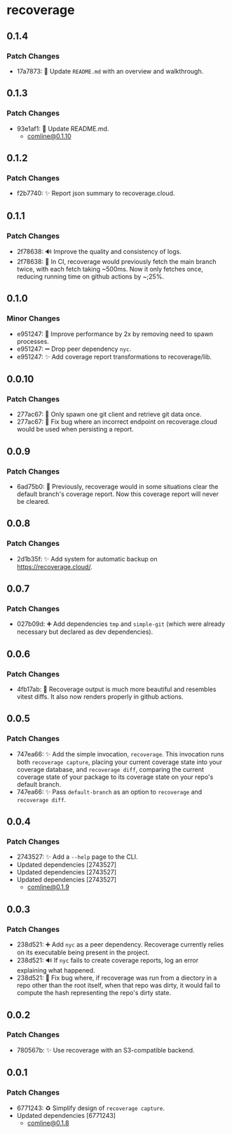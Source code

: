 # recoverage

## 0.1.4

### Patch Changes

- 17a7873: 📝 Update `README.md` with an overview and walkthrough.

## 0.1.3

### Patch Changes

- 93e1af1: 📝 Update README.md.
  - comline@0.1.10

## 0.1.2

### Patch Changes

- f2b7740: ✨ Report json summary to recoverage.cloud.

## 0.1.1

### Patch Changes

- 2f78638: 🔊 Improve the quality and consistency of logs.
- 2f78638: 🚀 In CI, recoverage would previously fetch the main branch twice, with each fetch taking ~500ms. Now it only fetches once, reducing running time on github actions by ~;25%.

## 0.1.0

### Minor Changes

- e951247: 🚀 Improve performance by 2x by removing need to spawn processes.
- e951247: ➖ Drop peer dependency `nyc`.
- e951247: ✨ Add coverage report transformations to recoverage/lib.

## 0.0.10

### Patch Changes

- 277ac67: 🚀 Only spawn one git client and retrieve git data once.
- 277ac67: 🐛 Fix bug where an incorrect endpoint on recoverage.cloud would be used when persisting a report.

## 0.0.9

### Patch Changes

- 6ad75b0: 🐛 Previously, recoverage would in some situations clear the default branch's coverage report. Now this coverage report will never be cleared.

## 0.0.8

### Patch Changes

- 2d1b35f: ✨ Add system for automatic backup on https://recoverage.cloud/.

## 0.0.7

### Patch Changes

- 027b09d: ➕ Add dependencies `tmp` and `simple-git` (which were already necessary but declared as dev dependencies).

## 0.0.6

### Patch Changes

- 4fb17ab: 💄 Recoverage output is much more beautiful and resembles vitest diffs. It also now renders properly in github actions.

## 0.0.5

### Patch Changes

- 747ea66: ✨ Add the simple invocation, `recoverage`. This invocation runs both `recoverage capture`, placing your current coverage state into your coverage database, and `recoverage diff`, comparing the current coverage state of your package to its coverage state on your repo's default branch.
- 747ea66: ✨ Pass `default-branch` as an option to `recoverage` and `recoverage diff`.

## 0.0.4

### Patch Changes

- 2743527: ✨ Add a `--help` page to the CLI.
- Updated dependencies [2743527]
- Updated dependencies [2743527]
- Updated dependencies [2743527]
  - comline@0.1.9

## 0.0.3

### Patch Changes

- 238d521: ➕ Add `nyc` as a peer dependency. Recoverage currently relies on its executable being present in the project.
- 238d521: 🔊 If `nyc` fails to create coverage reports, log an error explaining what happened.
- 238d521: 🐛 Fix bug where, if recoverage was run from a diectory in a repo other than the root itself, when that repo was dirty, it would fail to compute the hash representing the repo's dirty state.

## 0.0.2

### Patch Changes

- 780567b: ✨ Use recoverage with an S3-compatible backend.

## 0.0.1

### Patch Changes

- 6771243: ♻️ Simplify design of `recoverage capture`.
- Updated dependencies [6771243]
  - comline@0.1.8
